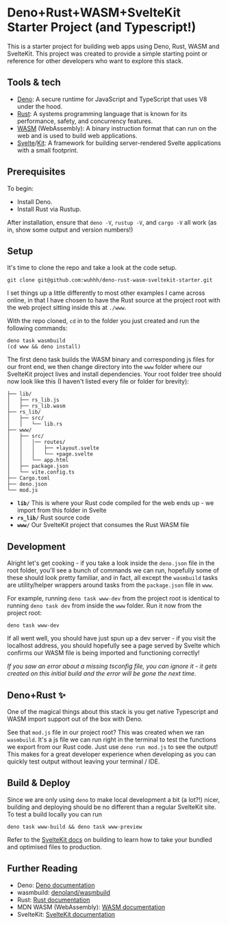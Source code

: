 # Deno+Rust+WASM+SvelteKit Starter Project (and Typescript!)

This is a starter project for building web apps using Deno, Rust, WASM and SvelteKit. This project was created to provide a simple starting point or reference for other developers who want to explore this stack.

## Tools & tech

- [Deno](https://deno.com): A secure runtime for JavaScript and TypeScript that uses V8 under the hood.
- [Rust](https://www.rust-lang.org/): A systems programming language that is known for its performance, safety, and concurrency features.
- [WASM](https://developer.mozilla.org/en-US/docs/WebAssembly) (WebAssembly): A binary instruction format that can run on the web and is used to build web applications.
- [Svelte](https://svelte.dev/)/[Kit](https://svelte.dev/docs/kit/introduction): A framework for building server-rendered Svelte applications with a small footprint.

## Prerequisites

To begin:

- Install Deno.
- Install Rust via Rustup.

After installation, ensure that `deno -V`, `rustup -V`, and `cargo -V` all work (as in, show some output and version numbers!)

## Setup

It's time to clone the repo and take a look at the code setup.

`git clone git@github.com:wuhhh/deno-rust-wasm-sveltekit-starter.git`

I set things up a little differently to most other examples I came across online, in that I have chosen to have the Rust source at the project root with the web project sitting inside this at `./www`.

With the repo cloned, `cd` in to the folder you just created and run the following commands:

```
deno task wasmbuild
(cd www && deno install)
```

The first deno task builds the WASM binary and corresponding js files for our front end, we then change directory into the `www` folder where our SvelteKit project lives and install dependencies.
Your root folder tree should now look like this (I haven't listed every file or folder for brevity):

```
├── lib/
│   ├── rs_lib.js
│   ├── rs_lib.wasm
├── rs_lib/
│   ├── src/
│   │   └── lib.rs
├── www/
│   ├── src/
│   │   │── routes/
│   │   │   ├── +layout.svelte
│   │   │   └── +page.svelte
│   │   └── app.html
│   ├── package.json
│   └── vite.config.ts
├── Cargo.toml
├── deno.json
└── mod.js
```

- **`lib/`** This is where your Rust code compiled for the web ends up - we import from this folder in Svelte
- **`rs_lib/`** Rust source code
- **`www/`** Our SvelteKit project that consumes the Rust WASM file

## Development

Alright let's get cooking - if you take a look inside the `deno.json` file in the root folder, you'll see a bunch of commands we can run, hopefully some of these should look pretty familiar, and in fact, all except the `wasmbuild` tasks are utility/helper wrappers around tasks from the `package.json` file in `www`.

For example, running `deno task www-dev` from the project root is identical to running `deno task dev` from inside the `www` folder. Run it now from the project root:

```
deno task www-dev
```

If all went well, you should have just spun up a dev server - if you visit the localhost address, you should hopefully see a page served by Svelte which confirms our WASM file is being imported and functioning correctly!

_If you saw an error about a missing tsconfig file, you can ignore it - it gets created on this initial build and the error will be gone the next time._

## Deno+Rust ✨

One of the magical things about this stack is you get native Typescript and WASM import support out of the box with Deno.

See that `mod.js` file in our project root? This was created when we ran `wasmbuild`. It's a js file we can run right in the terminal to test the functions we export from our Rust code. Just use `deno run mod.js` to see the output! This makes for a great developer experience when developing as you can quickly test output without leaving your terminal / IDE.

## Build & Deploy

Since we are only using `deno` to make local development a bit (a lot?!) nicer, building and deploying should be no different than a regular SvelteKit site. To test a build locally you can run

`deno task www-build && deno task www-preview`

Refer to the [SvelteKit docs](https://svelte.dev/docs/kit/building-your-app) on building to learn how to take your bundled and optimised files to production.

## Further Reading

- Deno: [Deno documentation](https://docs.deno.com/)
- wasmbuild: [denoland/wasmbuild](https://github.com/denoland/wasmbuild)
- Rust: [Rust documentation](https://doc.rust-lang.org/book/)
- MDN WASM (WebAssembly): [WASM documentation](https://developer.mozilla.org/en-US/docs/WebAssembly)
- SvelteKit: [SvelteKit documentation](https://kit.svelte.dev/docs)

